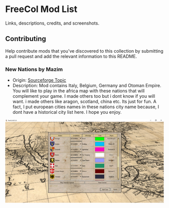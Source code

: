 FreeCol Mod List
================

Links, descriptions, credits, and screenshots.

## Contributing

Help contribute mods that you've discovered to this collection by submitting a pull request and add the relevant information to this README.

### New Nations by Mazim

* Origin: [Sourceforge Topic](https://sourceforge.net/p/freecol/discussion/141200/thread/658935e76f/)
* Description: Mod contains Italy, Belgium, Germany and Otoman Empire. You will like to play in the africa map with these nations that will complement your game. I made others too but i dont know if you will want. i made others like aragon, scotland, china etc. Its just for fun. A fact, I put european cities names in these nations city name because, I dont have a historical city list here. I hope you enjoy.

![New Nations Mod by Mazim Screenshot](new_nations_by_mazim.png "New Nations Mod by Mazim")
